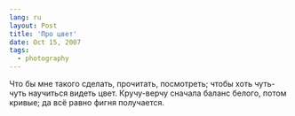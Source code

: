 ```yaml
---
lang: ru
layout: Post
title: 'Про цвет'
date: Oct 15, 2007
tags:
  - photography
---
```


Что бы мне такого сделать, прочитать, посмотреть; чтобы хоть чуть-чуть научиться видеть цвет. Кручу-верчу сначала баланс белого, потом кривые; да всё равно фигня получается.
